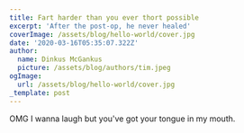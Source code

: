 ```yaml
---
title: Fart harder than you ever thort possible
excerpt: 'After the post-op, he never healed'
coverImage: /assets/blog/hello-world/cover.jpg
date: '2020-03-16T05:35:07.322Z'
author:
  name: Dinkus McGankus
  picture: /assets/blog/authors/tim.jpeg
ogImage:
  url: /assets/blog/hello-world/cover.jpg
_template: post
---
```


OMG I wanna laugh but you've got your tongue in my mouth.
